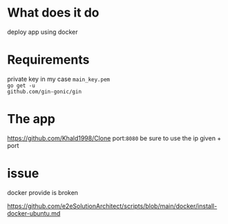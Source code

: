 # What does it do 
deploy app using docker


# Requirements
private key in my case <code>main_key.pem</code><br><code>go get -u github.com/gin-gonic/gin</code>

# The app
<a>https://github.com/Khald1998/Clone</a>
port:<code>8080</code>
be sure to use the ip given + port

# issue 
docker provide is broken


https://github.com/e2eSolutionArchitect/scripts/blob/main/docker/install-docker-ubuntu.md
